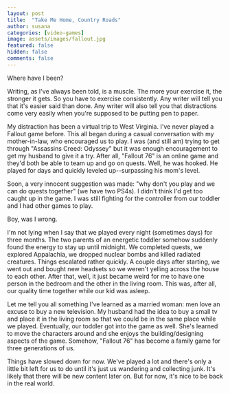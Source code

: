 ```yaml
---
layout: post
title:  "Take Me Home, Country Roads"
author: susana
categories: [video-games]
image: assets/images/fallout.jpg
featured: false
hidden: false
comments: false
---
```


Where have I been?

Writing, as I've always been told, is a muscle. The more your exercise it, the stronger it gets. So you have to exercise consistently. Any writer will tell you that it's easier said than done. Any writer will also tell you that distractions come very easily when you're supposed to be putting pen to paper.

My distraction has been a virtual trip to West Virginia. I've never played a Fallout game before. This all began during a casual conversation with my mother-in-law, who encouraged us to play. I was (and still am) trying to get through "Assassins Creed: Odyssey" but it was enough encouragement to get my husband to give it a try. After all, "Fallout 76" is an online game and they'd both be able to team up and go on quests. Well, he was hooked. He played for days and quickly leveled up--surpassing his mom's level.

Soon, a very innocent suggestion was made: "why don't you play and we can do quests together" (we have two PS4s). I didn't think I'd get too caught up in the game. I was still fighting for the controller from our toddler and I had other games to play.

Boy, was I wrong.

I'm not lying when I say that we played every night (sometimes days) for three months. The two parents of an energetic toddler somehow suddenly found the energy to stay up until midnight. We completed quests, we explored Appalachia, we dropped nuclear bombs and killed radiated creatures. Things escalated rather quickly. A couple days after starting, we went out and bought new headsets so we weren't yelling across the house to each other. After that, well, it just became weird for me to have one person in the bedroom and the other in the living room. This was, after all, our quality time together while our kid was asleep.

Let me tell you all something I've learned as a married woman: men love an excuse to buy a new television. My husband had the idea to buy a small tv and place it in the living room so that we could be in the same place while we played. Eventually, our toddler got into the game as well. She's learned to move the characters around and she enjoys the building/designing aspects of the game. Somehow, "Fallout 76" has become a family game for three generations of us.

Things have slowed down for now. We've played a lot and there's only a little bit left for us to do until it's just us wandering and collecting junk. It's likely that there will be new content later on. But for now, it's nice to be back in the real world.
